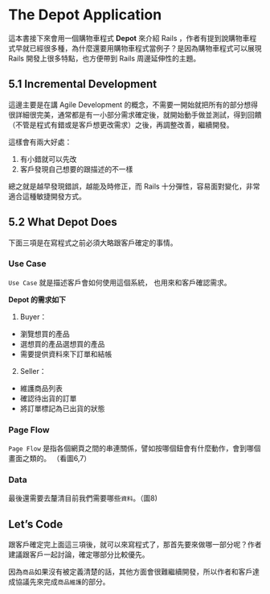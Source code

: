 # The Depot Application
這本書接下來會用一個購物車程式 **Depot** 來介紹 Rails ，作者有提到說購物車程式早就已經很多種，為什麼還要用購物車程式當例子？是因為購物車程式可以展現 Rails 開發上很多特點，也方便帶到 Rails 周邊延伸性的主題。

## 5.1 Incremental Development
這邊主要是在講 Agile Development 的概念，不需要一開始就把所有的部分想得很詳細很完美，通常都是有一小部分需求確定後，就開始動手做並測試，得到回饋（不管是程式有錯或是客戶想更改需求）之後，再調整改善，繼續開發。

這樣會有兩大好處：
1. 有小錯就可以先改
2. 客戶發現自己想要的跟描述的不一樣

總之就是越早發現錯誤，越能及時修正，而 Rails 十分彈性，容易面對變化，非常適合這種敏捷開發方式。

## 5.2 What Depot Does
下面三項是在寫程式之前必須大略跟客戶確定的事情。

### Use Case
`Use Case` 就是描述客戶會如何使用這個系統，
也用來和客戶確認需求。

**Depot 的需求如下**
1. Buyer：
  - 瀏覽想買的產品
  - 選想買的產品選想買的產品
  - 需要提供資料來下訂單和結帳
2. Seller：
  - 維護商品列表
  - 確認待出貨的訂單
  - 將訂單標記為已出貨的狀態

### Page Flow
`Page Flow` 是指各個網頁之間的串連關係，譬如按哪個鈕會有什麼動作，會到哪個畫面之類的。
（看圖6,7）

### Data
最後還需要去釐清目前我們需要哪些`資料`。（圖8)

## Let’s Code
跟客戶確定完上面這三項後，就可以來寫程式了，那首先要來做哪一部分呢？作者建議跟客戶一起討論，確定哪部分比較優先。

因為`商品`如果沒有被定義清楚的話，其他方面會很難繼續開發，所以作者和客戶達成協議先來完成`商品維護`的部分。
